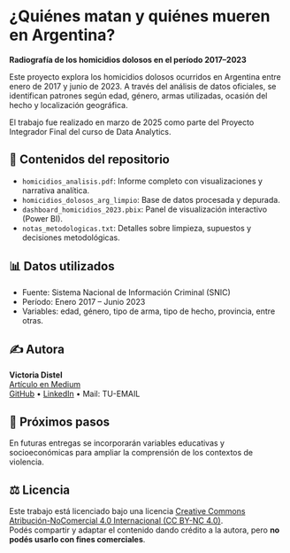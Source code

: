 # ¿Quiénes matan y quiénes mueren en Argentina?  
**Radiografía de los homicidios dolosos en el período 2017–2023**

Este proyecto explora los homicidios dolosos ocurridos en Argentina entre enero de 2017 y junio de 2023. A través del análisis de datos oficiales, se identifican patrones según edad, género, armas utilizadas, ocasión del hecho y localización geográfica.

El trabajo fue realizado en marzo de 2025 como parte del Proyecto Integrador Final del curso de Data Analytics.

## 📁 Contenidos del repositorio

- `homicidios_analisis.pdf`: Informe completo con visualizaciones y narrativa analítica.
- `homicidios_dolosos_arg_limpio`: Base de datos procesada y depurada.
- `dashboard_homicidios_2023.pbix`: Panel de visualización interactivo (Power BI).
- `notas_metodologicas.txt`: Detalles sobre limpieza, supuestos y decisiones metodológicas.

## 📊 Datos utilizados

- Fuente: Sistema Nacional de Información Criminal (SNIC)
- Período: Enero 2017 – Junio 2023
- Variables: edad, género, tipo de arma, tipo de hecho, provincia, entre otras.

## ✍️ Autora

**Victoria Distel**  
[Artículo en Medium](TU-LINK-A-MEDIUM)  
[GitHub](https://github.com/TU-USUARIO) • [LinkedIn](https://linkedin.com/in/TU-LINKEDIN) • Mail: TU-EMAIL

## 🔮 Próximos pasos

En futuras entregas se incorporarán variables educativas y socioeconómicas para ampliar la comprensión de los contextos de violencia.

## ⚖️ Licencia

Este trabajo está licenciado bajo una licencia [Creative Commons Atribución-NoComercial 4.0 Internacional (CC BY-NC 4.0)](https://creativecommons.org/licenses/by-nc/4.0/).  
Podés compartir y adaptar el contenido dando crédito a la autora, pero **no podés usarlo con fines comerciales**.
